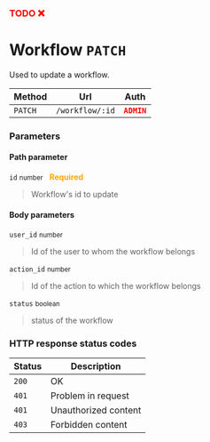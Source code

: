 <h3><span style="color:red"><b>TODO ❌</b></span></h3>

# Workflow ```PATCH```

Used to update a workflow.

| Method   | Url           | Auth          |
| -------- | ---------------| ---------------------|
| `PATCH`   | `/workflow/:id` | <span style="color:red">**`ADMIN`**</span>   |

### Parameters

#### Path parameter

```id``` <small>number</small>&nbsp;&nbsp;&nbsp;<span style="color: orange">**Required**</span>

> Workflow's id to update

#### Body parameters

```user_id``` <small>number</small>

> Id of the user to whom the workflow belongs

```action_id``` <small>number</small>

> Id of the action to which the workflow belongs

```status``` <small>boolean</small>

> status of the workflow

### HTTP response status codes

| Status   | Description           |
|----------|-----------------------|
|```200``` | OK                    |
|```401``` | Problem in request    |
|```401``` | Unauthorized content  |
|```403``` | Forbidden content  |